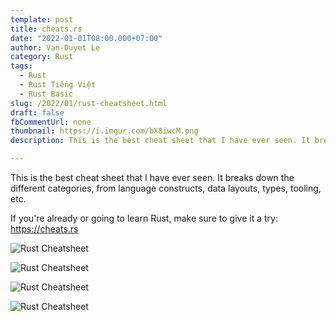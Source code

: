```yaml
---
template: post
title: cheats.rs
date: "2022-01-01T08:00.000+07:00"
author: Van-Duyet Le
category: Rust
tags:
  - Rust
  - Rust Tiếng Việt
  - Rust Basic
slug: /2022/01/rust-cheatsheet.html
draft: false
fbCommentUrl: none
thumbnail: https://i.imgur.com/bX8iwcM.png
description: This is the best cheat sheet that I have ever seen. It breaks down the different categories, from language constructs, data layouts, types, tooling, etc.

---
```


This is the best cheat sheet that I have ever seen. 
It breaks down the different categories, from 
language constructs, data layouts, types, tooling, etc.

If you're already or going to learn Rust, 
make sure to give it a try: https://cheats.rs


![Rust Cheatsheet](/media/2022/01/duyet-rust-cheatsheet-1.png)

![Rust Cheatsheet](/media/2022/01/duyet-rust-cheatsheet-2.png)

![Rust Cheatsheet](/media/2022/01/duyet-rust-cheatsheet-3.png)

![Rust Cheatsheet](/media/2022/01/duyet-rust-cheatsheet-4.png)
